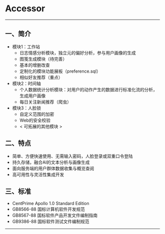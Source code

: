 # Accessor

---

## 一、简介

* 模块1：工作站
  * 日志情感分析模块，独立元的偏好分析，参与用户画像的生成
  * 图笺生成模块（待完善）
  * 基本的增删改查
  * 定制化的模块功能展板（preference.sql）
  * 相似好友推荐（重点）
* 模块2：时间轴
  * 个人数据统计分析模块：对用户的动作产生的数据进行标准化流的分析，生成用户画像
  * 每日关注新闻推荐（爬虫）
* 模块3：人脸锁
  * 自定义范围的加密
  * Web的安全校验
  * < 可拓展的其他模块 >

## 二、特点

* 简单、方便快速使用、无需输入密码，人脸登录或双重口令登陆
* 持久存储，融合AI的文本分析与画像生成
* 面向服务端的用户群体数据收集与概览查阅
* 高可用性与灵活性集成开发

## 三、标准

* CentPrime Apollo 1.0 Standard Edition
* GB8566-88 国标计算机软件开发规范
* GB8567-88 国标软件产品开发文件编制指南
* GB9386-88 国标软件测试文件编制规范

---
